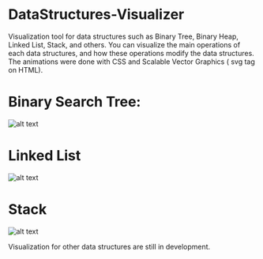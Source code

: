 # DataStructures-Visualizer
Visualization tool for data structures such as Binary Tree, Binary Heap, Linked List, Stack, and others. You can visualize the main operations of each data structures, and how these operations modify the data structures. The animations were done with CSS and Scalable Vector Graphics ( svg tag on HTML).
  
# Binary Search Tree:

![alt text](https://res.cloudinary.com/locomoc/image/upload/v1641521482/bstimage_dcqyk0.png)

# Linked List

  ![alt text](https://res.cloudinary.com/locomoc/image/upload/v1641521482/linkedlistimage_zqgfri.png)

# Stack
  
  ![alt text](https://res.cloudinary.com/locomoc/image/upload/v1641521482/stackimage_xf1ifb.png)
  
 Visualization for other data structures are still in development.
